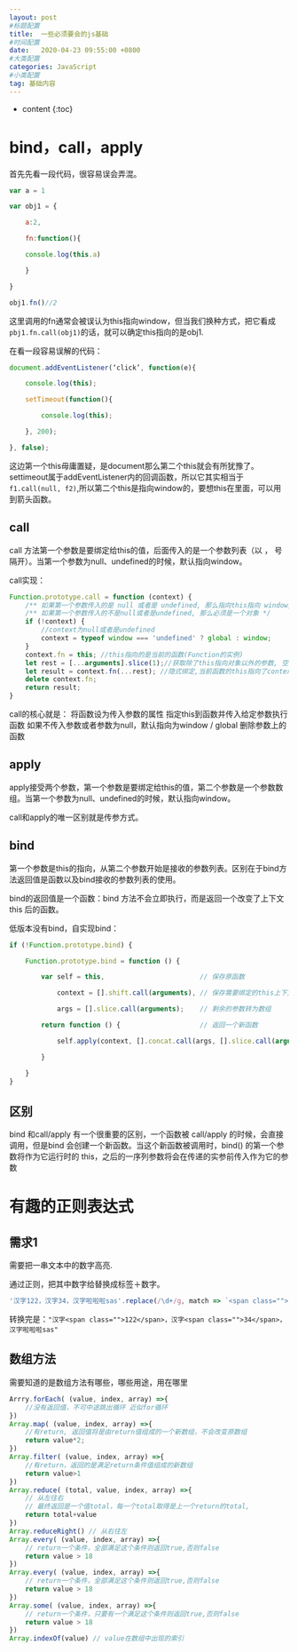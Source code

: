 ```yaml
---
layout: post
#标题配置
title:  一些必须要会的js基础
#时间配置
date:   2020-04-23 09:55:00 +0800
#大类配置
categories: JavaScript
#小类配置
tag: 基础内容
---
```


* content
{:toc}

bind，call，apply
========
首先先看一段代码，很容易误会弄混。
```js
var a = 1

var obj1 = {

    a:2,

    fn:function(){

    console.log(this.a)

    }

}

obj1.fn()//2    
```
这里调用的fn通常会被误认为this指向window，但当我们换种方式，把它看成`pbj1.fn.call(obj1)`的话，就可以确定this指向的是obj1.

在看一段容易误解的代码：
```js
document.addEventListener(‘click’, function(e){

    console.log(this);

    setTimeout(function(){

        console.log(this);

    }, 200);

}, false);
```

这边第一个this毋庸置疑，是document那么第二个this就会有所犹豫了。
settimeout属于addEventListener内的回调函数，所以它其实相当于`f1.call(null, f2)`,所以第二个this是指向window的，要想this在里面，可以用到箭头函数。

call
------

call 方法第一个参数是要绑定给this的值，后面传入的是一个参数列表（以 ， 号隔开）。当第一个参数为null、undefined的时候，默认指向window。

call实现：
```js
Function.prototype.call = function (context) {
    /** 如果第一个参数传入的是 null 或者是 undefined, 那么指向this指向 window/global */
    /** 如果第一个参数传入的不是null或者是undefined, 那么必须是一个对象 */
    if (!context) {
        //context为null或者是undefined
        context = typeof window === 'undefined' ? global : window;
    }
    context.fn = this; //this指向的是当前的函数(Function的实例)
    let rest = [...arguments].slice(1);//获取除了this指向对象以外的参数, 空数组slice后返回的仍然是空数组
    let result = context.fn(...rest); //隐式绑定,当前函数的this指向了context.
    delete context.fn;
    return result;
}
```

call的核心就是：
将函数设为传入参数的属性
指定this到函数并传入给定参数执行函数
如果不传入参数或者参数为null，默认指向为window / global
删除参数上的函数

apply
------

apply接受两个参数，第一个参数是要绑定给this的值，第二个参数是一个参数数组。当第一个参数为null、undefined的时候，默认指向window。

call和apply的唯一区别就是传参方式。

bind
-----

第一个参数是this的指向，从第二个参数开始是接收的参数列表。区别在于bind方法返回值是函数以及bind接收的参数列表的使用。

bind的返回值是一个函数：bind 方法不会立即执行，而是返回一个改变了上下文 this 后的函数。

低版本没有bind，自实现bind：
```js
if (!Function.prototype.bind) {

    Function.prototype.bind = function () {

        var self = this,                        // 保存原函数

            context = [].shift.call(arguments), // 保存需要绑定的this上下文

            args = [].slice.call(arguments);    // 剩余的参数转为数组

        return function () {                    // 返回一个新函数

            self.apply(context, [].concat.call(args, [].slice.call(arguments)));

        }

    }
}
```

区别
-----

bind 和call/apply 有一个很重要的区别，一个函数被 call/apply 的时候，会直接调用，但是bind 会创建一个新函数。当这个新函数被调用时，bind() 的第一个参数将作为它运行时的 this，之后的一序列参数将会在传递的实参前传入作为它的参数

有趣的正则表达式
========

需求1
------
需要把一串文本中的数字高亮.

通过正则，把其中数字给替换成标签＋数字。
```js
'汉字122，汉字34，汉字啦啦啦sas'.replace(/\d+/g, match => `<span class="">${match}</span>`)
```
转换完是：`"汉字<span class="">122</span>，汉字<span class="">34</span>，汉字啦啦啦sas"`

数组方法
------
需要知道的是数组方法有哪些，哪些用途，用在哪里

```js
Arrry.forEach( (value, index, array) =>{
    //没有返回值，不可中途跳出循环 近似for循环
})
Array.map( (value, index, array) =>{
    //有return, 返回值将是由return值组成的一个新数组，不会改变原数组
    return value*2;
})
Array.filter( (value, index, array) =>{
    //有return，返回的是满足return条件值组成的新数组
    return value>1
})
Array.reduce( (total, value, index, array) =>{  
    // 从左往右
    // 最终返回是一个值total，每一个total取得是上一个return的total,
    return total+value
})
Array.reduceRight() // 从右往左
Array.every( (value, index, array) =>{  
    // return一个条件，全部满足这个条件则返回true,否则false
    return value > 18
})
Array.every( (value, index, array) =>{  
    // return一个条件，全部满足这个条件则返回true,否则false
    return value > 18
})
Array.some( (value, index, array) =>{  
    // return一个条件，只要有一个满足这个条件则返回true,否则false
    return value > 18
})
Array.indexOf(value) // value在数组中出现的索引

```

